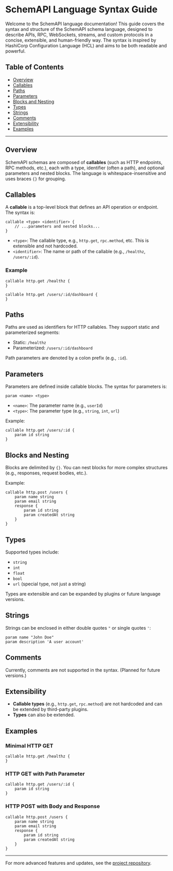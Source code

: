 # SchemAPI Language Syntax Guide

Welcome to the SchemAPI language documentation! This guide covers the syntax and structure of the SchemAPI schema language, designed to describe APIs, RPC, WebSockets, streams, and custom protocols in a concise, extensible, and human-friendly way. The syntax is inspired by HashiCorp Configuration Language (HCL) and aims to be both readable and powerful.

## Table of Contents
- [Overview](#overview)
- [Callables](#callables)
- [Paths](#paths)
- [Parameters](#parameters)
- [Blocks and Nesting](#blocks-and-nesting)
- [Types](#types)
- [Strings](#strings)
- [Comments](#comments)
- [Extensibility](#extensibility)
- [Examples](#examples)

---

## Overview
SchemAPI schemas are composed of **callables** (such as HTTP endpoints, RPC methods, etc.), each with a type, identifier (often a path), and optional parameters and nested blocks. The language is whitespace-insensitive and uses braces `{}` for grouping.

## Callables
A **callable** is a top-level block that defines an API operation or endpoint. The syntax is:

```
callable <type> <identifier> {
    // ...parameters and nested blocks...
}
```

- `<type>`: The callable type, e.g., `http.get`, `rpc.method`, etc. This is extensible and not hardcoded.
- `<identifier>`: The name or path of the callable (e.g., `/healthz`, `/users/:id`).

### Example
```
callable http.get /healthz {
}

callable http.get /users/:id/dashboard {
}
```

## Paths
Paths are used as identifiers for HTTP callables. They support static and parameterized segments:
- Static: `/healthz`
- Parameterized: `/users/:id/dashboard`

Path parameters are denoted by a colon prefix (e.g., `:id`).

## Parameters
Parameters are defined inside callable blocks. The syntax for parameters is:

```
param <name> <type>
```

- `<name>`: The parameter name (e.g., `userId`)
- `<type>`: The parameter type (e.g., `string`, `int`, `url`)

Example:
```
callable http.get /users/:id {
    param id string
}
```

## Blocks and Nesting
Blocks are delimited by `{}`. You can nest blocks for more complex structures (e.g., responses, request bodies, etc.).

Example:
```
callable http.post /users {
    param name string
    param email string
    response {
        param id string
        param createdAt string
    }
}
```

## Types
Supported types include:
- `string`
- `int`
- `float`
- `bool`
- `url` (special type, not just a string)

Types are extensible and can be expanded by plugins or future language versions.

## Strings
Strings can be enclosed in either double quotes `"` or single quotes `'`:
```
param name "John Doe"
param description 'A user account'
```

## Comments
Currently, comments are not supported in the syntax. (Planned for future versions.)

## Extensibility
- **Callable types** (e.g., `http.get`, `rpc.method`) are not hardcoded and can be extended by third-party plugins.
- **Types** can also be extended.

## Examples
### Minimal HTTP GET
```
callable http.get /healthz {
}
```

### HTTP GET with Path Parameter
```
callable http.get /users/:id {
    param id string
}
```

### HTTP POST with Body and Response
```
callable http.post /users {
    param name string
    param email string
    response {
        param id string
        param createdAt string
    }
}
```

---

For more advanced features and updates, see the [project repository](https://github.com/floffah/schemapi).

